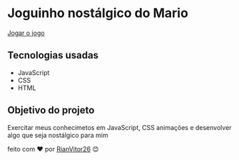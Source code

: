 # Joguinho nostálgico do Mario
[Jogar o jogo](https://rianvitor26.github.io/SimpleMarioGame/)

## Tecnologias usadas
* JavaScript
* CSS
* HTML

## Objetivo do projeto
Exercitar meus conhecimetos em JavaScript, CSS animações e desenvolver algo que seja nostálgico para mim

feito com ❤️ por [RianVitor26](https://github.com/RianVitor26) 😊

